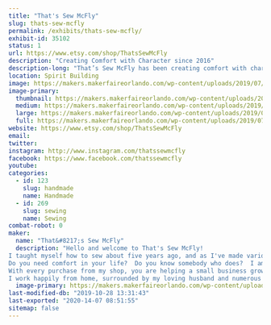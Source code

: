 ```yaml
---
title: "That's Sew McFly"
slug: thats-sew-mcfly
permalink: /exhibits/thats-sew-mcfly/
exhibit-id: 35102
status: 1
url: https://www.etsy.com/shop/ThatsSewMcFly
description: "Creating Comfort with Character since 2016"
description-long: "That’s Sew McFly has been creating comfort with character since 2016.  Handcrafted, high quality, unique, eco-friendly, and reusable items include coasters, microwave bowl cozies, hot/cold packs, and heating pads. Choose from dozens of styles in a variety of fandom favorites and more!  Thanks to your support, a portion of proceeds goes to charity every month."
location: Spirit Building
image: https://makers.makerfaireorlando.com/wp-content/uploads/2019/07/featureimage-1-1024x768.jpg
image-primary:
  thumbnail: https://makers.makerfaireorlando.com/wp-content/uploads/2019/07/featureimage-1-150x150.jpg
  medium: https://makers.makerfaireorlando.com/wp-content/uploads/2019/07/featureimage-1-300x225.jpg
  large: https://makers.makerfaireorlando.com/wp-content/uploads/2019/07/featureimage-1-1024x768.jpg
  full: https://makers.makerfaireorlando.com/wp-content/uploads/2019/07/featureimage-1.jpg
website: https://www.etsy.com/shop/ThatsSewMcFly
email: 
twitter: 
instagram: http://www.instagram.com/thatssewmcfly
facebook: https://www.facebook.com/thatssewmcfly
youtube: 
categories:
  - id: 123
    slug: handmade
    name: Handmade
  - id: 269
    slug: sewing
    name: Sewing
combat-robot: 0
maker:
  name: "That&#8217;s Sew McFly"
  description: "Hello and welcome to That's Sew McFly!
I taught myself how to sew about five years ago, and as I've made various items over the years, I have found my love for comfort items, such as heating pads, hot/cold packs, and bowl cozies, both as gifts and for personal use.
Do you need comfort in your life?  Do you know somebody who does?  I am hoping, in some small way, to provide that comfort for you and your loved ones, while using fun, fandom fabrics!  
With every purchase from my shop, you are helping a small business grow, and I cannot thank you enough.  Also with every purchase, you will be helping a great cause, because one tenth of my profits go towards select charities throughout the year.  Thanks for making a positive difference not only in my life, but also in the world!
I work happily from home, surrounded by my loving husband and numerous cats and dogs."
  image-primary: https://makers.makerfaireorlando.com/wp-content/uploads/2019/07/mewithsign-1.jpg
last-modified-db: "2019-10-28 13:31:43"
last-exported: "2020-14-07 08:51:55"
sitemap: false
---
```

